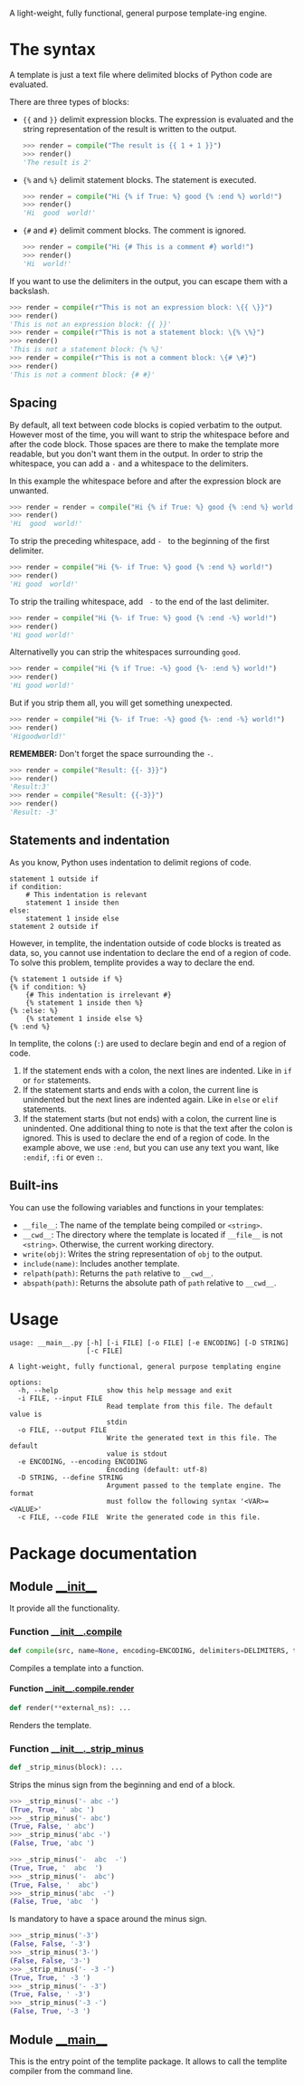 A light-weight, fully functional, general purpose template-ing engine.

# The syntax

A template is just a text file where delimited blocks of Python code are evaluated.

There are three types of blocks:

* `{{` and `}}` delimit expression blocks.
  The expression is evaluated and the string representation of the result is written to the output.

  ```python
  >>> render = compile("The result is {{ 1 + 1 }}")
  >>> render()
  'The result is 2'
  ```
  
* `{%` and `%}` delimit statement blocks.
  The statement is executed.

  ```python
  >>> render = compile("Hi {% if True: %} good {% :end %} world!")
  >>> render()
  'Hi  good  world!'
  ```

* `{#` and `#}` delimit comment blocks.
  The comment is ignored.

  ```python
  >>> render = compile("Hi {# This is a comment #} world!")
  >>> render()
  'Hi  world!'
  ```

If you want to use the delimiters in the output, you can escape them with a backslash.

```python
>>> render = compile(r"This is not an expression block: \{{ \}}")
>>> render()
'This is not an expression block: {{ }}'
>>> render = compile(r"This is not a statement block: \{% \%}")
>>> render()
'This is not a statement block: {% %}'
>>> render = compile(r"This is not a comment block: \{# \#}")
>>> render()
'This is not a comment block: {# #}'
```

## Spacing

By default, all text between code blocks is copied verbatim to the output.
However most of the time, you will want to strip the whitespace before and after the code block.
Those spaces are there to make the template more readable, but you don't want them in the output.
In order to strip the whitespace, you can add a `-` and a whitespace to the delimiters.

In this example the whitespace before and after the expression block are unwanted.

```python
>>> render = render = compile("Hi {% if True: %} good {% :end %} world!")
>>> render()
'Hi  good  world!'
```

To strip the preceding whitespace, add `- ` to the beginning of the first delimiter.

```python
>>> render = compile("Hi {%- if True: %} good {% :end %} world!")
>>> render()
'Hi good  world!'
```

To strip the trailing whitespace, add ` -` to the end of the last delimiter.

```python
>>> render = compile("Hi {%- if True: %} good {% :end -%} world!")
>>> render()
'Hi good world!'
```

Alternativelly you can strip the whitespaces surrounding `good`.

```python
>>> render = compile("Hi {% if True: -%} good {%- :end %} world!")
>>> render()
'Hi good world!'
```

But if you strip them all, you will get something unexpected.

```python
>>> render = compile("Hi {%- if True: -%} good {%- :end -%} world!")
>>> render()
'Higoodworld!'
```

**REMEMBER:** Don't forget the space surrounding the `-`.

```python
>>> render = compile("Result: {{- 3}}")
>>> render()
'Result:3'
>>> render = compile("Result: {{-3}}")
>>> render()
'Result: -3'
```

## Statements and indentation

As you know, Python uses indentation to delimit regions of code.

    statement 1 outside if
    if condition:
        # This indentation is relevant
        statement 1 inside then
    else:
        statement 1 inside else
    statement 2 outside if

However, in templite, the indentation outside of code blocks is treated as data,
so, you cannot use indentation to declare the end of a region of code.
To solve this problem, templite provides a way to declare the end.

    {% statement 1 outside if %}
    {% if condition: %}
        {# This indentation is irrelevant #}
        {% statement 1 inside then %}
    {% :else: %}
        {% statement 1 inside else %}
    {% :end %}

In templite, the colons (`:`) are used to declare begin and end of a region of code.

1. If the statement ends with a colon, the next lines are indented.
   Like in `if` or `for` statements.
2. If the statement starts and ends with a colon, the current line is unindented but the next lines are indented again.
   Like in `else` or `elif` statements.
3. If the statement starts (but not ends) with a colon, the current line is unindented.
   One additional thing to note is that the text after the colon is ignored.
   This is used to declare the end of a region of code.
   In the example above, we use `:end`, but you can use any text you want, like `:endif`, `:fi` or even `:`.

## Built-ins

You can use the following variables and functions in your templates:

* `__file__`: The name of the template being compiled or `<string>`.
* `__cwd__`: The directory where the template is located if `__file__` is not `<string>`.
   Otherwise, the current working directory.
* `write(obj)`: Writes the string representation of `obj` to the output.
* `include(name)`: Includes another template.
* `relpath(path)`: Returns the `path` relative to `__cwd__`.
* `abspath(path)`: Returns the absolute path of `path` relative to `__cwd__`.

# Usage
~~~
usage: __main__.py [-h] [-i FILE] [-o FILE] [-e ENCODING] [-D STRING]
                   [-c FILE]

A light-weight, fully functional, general purpose templating engine

options:
  -h, --help            show this help message and exit
  -i FILE, --input FILE
                        Read template from this file. The default value is
                        stdin
  -o FILE, --output FILE
                        Write the generated text in this file. The default
                        value is stdout
  -e ENCODING, --encoding ENCODING
                        Encoding (default: utf-8)
  -D STRING, --define STRING
                        Argument passed to the template engine. The format
                        must follow the following syntax '<VAR>=<VALUE>'
  -c FILE, --code FILE  Write the generated code in this file.
~~~
# Package documentation
## Module [\_\_init\_\_](https://github.com/kerrigan29a/templite/blob/main/templite/__init__.py#L1)
It provide all the functionality.

### Function [\_\_init\_\_.compile](https://github.com/kerrigan29a/templite/blob/main/templite/__init__.py#L32)
```python
def compile(src, name=None, encoding=ENCODING, delimiters=DELIMITERS, tmpcode=None): ...
```
Compiles a template into a function.

#### Function [\_\_init\_\_.compile.render](https://github.com/kerrigan29a/templite/blob/main/templite/__init__.py#L145)
```python
def render(**external_ns): ...
```
Renders the template.

### Function [\_\_init\_\_.\_strip\_minus](https://github.com/kerrigan29a/templite/blob/main/templite/__init__.py#L217)
```python
def _strip_minus(block): ...
```
Strips the minus sign from the beginning and end of a block.

```python
>>> _strip_minus('- abc -')
(True, True, ' abc ')
>>> _strip_minus('- abc')
(True, False, ' abc')
>>> _strip_minus('abc -')
(False, True, 'abc ')
```

```python
>>> _strip_minus('-  abc  -')
(True, True, '  abc  ')
>>> _strip_minus('-  abc')
(True, False, '  abc')
>>> _strip_minus('abc  -')
(False, True, 'abc  ')
```

Is mandatory to have a space around the minus sign.

```python
>>> _strip_minus('-3')
(False, False, '-3')
>>> _strip_minus('3-')
(False, False, '3-')
>>> _strip_minus('- -3 -')
(True, True, ' -3 ')
>>> _strip_minus('- -3')
(True, False, ' -3')
>>> _strip_minus('-3 -')
(False, True, '-3 ')
```



## Module [\_\_main\_\_](https://github.com/kerrigan29a/templite/blob/main/templite/__main__.py#L1)
This is the entry point of the templite package.
It allows to call the templite compiler from the command line.



<!-- references -->
[__init__]: #module-__init__ "Module __init__"
[`__init__`]: #module-__init__ "Module __init__"
[__init__.compile]: #function-__init__-compile "Function compile"
[`__init__.compile`]: #function-__init__-compile "Function compile"
[__init__.compile.split]: #function-__init__-compile-split "Function split"
[`__init__.compile.split`]: #function-__init__-compile-split "Function split"
[__init__.compile.push]: #function-__init__-compile-push "Function push"
[`__init__.compile.push`]: #function-__init__-compile-push "Function push"
[__init__.compile.render]: #function-__init__-compile-render "Function render"
[`__init__.compile.render`]: #function-__init__-compile-render "Function render"
[__init__.compile.render.write]: #function-__init__-compile-render-write "Function write"
[`__init__.compile.render.write`]: #function-__init__-compile-render-write "Function write"
[__init__.compile.render._rstrip_prev]: #function-__init__-compile-render-_rstrip_prev "Function _rstrip_prev"
[`__init__.compile.render._rstrip_prev`]: #function-__init__-compile-render-_rstrip_prev "Function _rstrip_prev"
[__init__.compile.render._lstrip_next]: #function-__init__-compile-render-_lstrip_next "Function _lstrip_next"
[`__init__.compile.render._lstrip_next`]: #function-__init__-compile-render-_lstrip_next "Function _lstrip_next"
[__init__.compile.render.relpath]: #function-__init__-compile-render-relpath "Function relpath"
[`__init__.compile.render.relpath`]: #function-__init__-compile-render-relpath "Function relpath"
[__init__.compile.render.abspath]: #function-__init__-compile-render-abspath "Function abspath"
[`__init__.compile.render.abspath`]: #function-__init__-compile-render-abspath "Function abspath"
[__init__.compile.render.include]: #function-__init__-compile-render-include "Function include"
[`__init__.compile.render.include`]: #function-__init__-compile-render-include "Function include"
[__init__._strip_minus]: #function-__init__-_strip_minus "Function _strip_minus"
[`__init__._strip_minus`]: #function-__init__-_strip_minus "Function _strip_minus"
[__init__.parse_args]: #function-__init__-parse_args "Function parse_args"
[`__init__.parse_args`]: #function-__init__-parse_args "Function parse_args"
[__init__.try_open]: #function-__init__-try_open "Function try_open"
[`__init__.try_open`]: #function-__init__-try_open "Function try_open"
[__init__.run]: #function-__init__-run "Function run"
[`__init__.run`]: #function-__init__-run "Function run"
[__init__.main]: #function-__init__-main "Function main"
[`__init__.main`]: #function-__init__-main "Function main"
[__main__]: #module-__main__ "Module __main__"
[`__main__`]: #module-__main__ "Module __main__"
[tests]: #module-tests "Module tests"
[`tests`]: #module-tests "Module tests"
[tests.MarkdownTestParser]: #class-tests-markdowntestparser "Class MarkdownTestParser"
[`tests.MarkdownTestParser`]: #class-tests-markdowntestparser "Class MarkdownTestParser"
[tests.MarkdownTestParser.parse]: #function-tests-markdowntestparser-parse "Function parse"
[`tests.MarkdownTestParser.parse`]: #function-tests-markdowntestparser-parse "Function parse"
[tests.load_tests]: #function-tests-load_tests "Function load_tests"
[`tests.load_tests`]: #function-tests-load_tests "Function load_tests"
